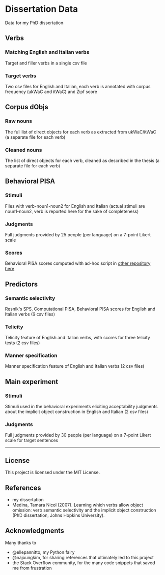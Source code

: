 # Dissertation Data
Data for my PhD dissertation

## Verbs

  ### Matching English and Italian verbs
  Target and filler verbs in a single csv file
  ### Target verbs
  Two csv files for English and Italian, each verb is annotated with corpus frequency (ukWaC and itWaC) and Zipf score

## Corpus dObjs

  ### Raw nouns
  The full list of direct objects for each verb as extracted from ukWaC/itWaC (a separate file for each verb)
  ### Cleaned nouns
  The list of direct objects for each verb, cleaned as described in the thesis (a separate file for each verb)

## Behavioral PISA

  ### Stimuli 
  Files with verb-noun1-noun2 for English and Italian (actual stimuli are noun1-noun2, verb is reported here for the sake of completeness)
  ### Judgments
  Full judgments provided by 25 people (per language) on a 7-point Likert scale
  ### Scores
  Behavioral PISA scores computed with ad-hoc script in [other repository here](https://github.com/giuliacappelli/behavioralPISA)
  
## Predictors

  ### Semantic selectivity
  Resnik's SPS, Computational PISA, Behavioral PISA scores for English and Italian verbs (6 csv files)
  ### Telicity
  Telicity feature of English and Italian verbs, with scores for three telicity tests (2 csv files)
  ### Manner specification
  Manner specification feature of English and Italian verbs (2 csv files)
  
## Main experiment

  ### Stimuli
  Stimuli used in the behavioral experiments eliciting acceptability judgments about the implicit object construction in English and Italian (2 csv files)
  ### Judgments
  Full judgments provided by 30 people (per language) on a 7-point Likert scale for target sentences

__________

## License
This project is licensed under the MIT License.

## References
* my dissertation
* Medina, Tamara Nicol (2007). Learning which verbs allow object omission: verb semantic selectivity and the implicit object construction (PhD dissertation, Johns Hopkins University).

## Acknowledgments
Many thanks to 
* @ellepannitto, my Python fairy
* @najoungkim, for sharing references that ultimately led to this project
* the Stack Overflow community, for the many code snippets that saved me from frustration
